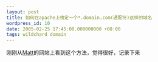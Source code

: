 ```yaml
---
layout: post
title: 如何在apache上榜定一个*.domain.com(通配符)这样的域名
wordpress_id: 10
date: 2005-02-25 17:45:00.000000000 +08:00
tags: wildchard domain
---
```

刚刚从<a href="http://photomatt.net/2003/10/10/wildcard-dns-and-sub-domains/"  title="Matt">Matt</a>的网站上看到这个方法，觉得很好，记录下来

